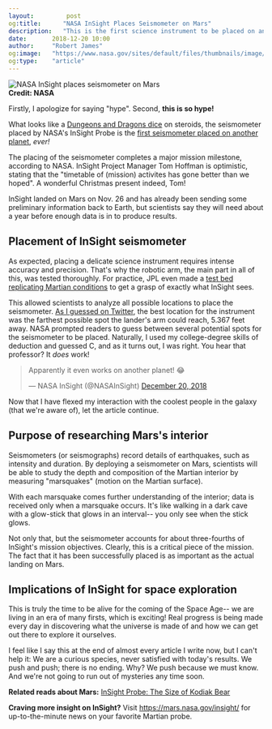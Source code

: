 ```yaml
---
layout:         post
og:title:      "NASA InSight Places Seismometer on Mars"
description:   "This is the first science instrument to be placed on another planet."
date:       2018-12-20 10:00
author:     "Robert James"
og:image:   "https://www.nasa.gov/sites/default/files/thumbnails/image/pia22956-16.jpg"
og:type:    "article"
---
```


![NASA InSight places seismometer on Mars](https://www.nasa.gov/sites/default/files/thumbnails/image/pia22956-16.jpg)  
**Credit: NASA**

Firstly, I apologize for saying "hype". Second, **this is so hype!**  
  
What looks like a [Dungeons and Dragons dice](https://images-na.ssl-images-amazon.com/images/I/61Yi8HRcDoL._SX425_.jpg) on steroids, the seismometer placed by NASA's InSight Probe is the [first seismometer placed on another planet](https://www.nasa.gov/feature/jpl/nasas-insight-places-first-instrument-on-mars), *ever!*  
  
The placing of the seismometer completes a major mission milestone, according to NASA. InSight Project Manager Tom Hoffman is optimistic, stating that the "timetable of (mission) activites has gone better than we hoped". A wonderful Christmas present indeed, Tom!  
  
InSight landed on Mars on Nov. 26 and has already been sending some preliminary information back to Earth, but scientists say they will need about a year before enough data is in to produce results.  
  
## Placement of InSight seismometer

As expected, placing a delicate science instrument requires intense accuracy and precision. That's why the robotic arm, the main part in all of this, was tested thoroughly. For practice, JPL even made a [test bed replicating Martian conditions](https://www.jpl.nasa.gov/news/news.php?feature=7309) to get a grasp of exactly what InSight sees.  
  
This allowed scientists to analyze all possible locations to place the seismometer. [As I guessed on Twitter](https://twitter.com/InspiredSpace_/status/1075561021648052225), the best location for the instrument was the farthest possible spot the lander's arm could reach, 5.367 feet away. NASA prompted readers to guess between several potential spots for the seismometer to be placed. Naturally, I used my college-degree skills of deduction and guessed C, and as it turns out, I was right. You hear that professor? It *does* work!  

<blockquote class="twitter-tweet" data-lang="en"><p lang="en" dir="ltr">Apparently it even works on another planet! 😂</p>&mdash; NASA InSight (@NASAInSight) <a href="https://twitter.com/NASAInSight/status/1075788327553425409?ref_src=twsrc%5Etfw">December 20, 2018</a></blockquote>
<script async src="https://platform.twitter.com/widgets.js" charset="utf-8"></script>

Now that I have flexed my interaction with the coolest people in the galaxy (that we're aware of), let the article continue.  
  
## Purpose of researching Mars's interior

Seismometers (or seismographs) record details of earthquakes, such as intensity and duration. By deploying a seismometer on Mars, scientists will be able to study the depth and composition of the Martian interior by measuring "marsquakes" (motion on the Martian surface).  
  
With each marsquake comes further understanding of the interior; data is received only when a marsquake occurs. It's like walking in a dark cave with a glow-stick that glows in an interval-- you only see when the stick glows.  
  
Not only that, but the seismometer accounts for about three-fourths of InSight's mission objectives. Clearly, this is a critical piece of the mission. The fact that it has been successfully placed is as important as the actual landing on Mars.

## Implications of InSight for space exploration
  
This is truly the time to be alive for the coming of the Space Age-- we are living in an era of many firsts, which is exciting! Real progress is being made every day in discovering what the universe is made of and how we can get out there to explore it ourselves.  
  
I feel like I say this at the end of almost every article I write now, but I can't help it: We are a curious species, never satisfied with today's results. We push and push; there is no ending. Why? We push because we must know. And we're not going to run out of mysteries any time soon.  
  
**Related reads about Mars:**
[InSight Probe: The Size of Kodiak Bear](https://inspiredspace.blog/Surprise-NASA-Can-Launch-a-Bear-Across-the-Universe.html)

**Craving more insight on InSight?**
Visit https://mars.nasa.gov/insight/ for up-to-the-minute news on your favorite Martian probe.

<!--
#### Sources:
https://www.jpl.nasa.gov/news/news.php?feature=7309  
https://www.nasa.gov/feature/jpl/nasas-insight-places-first-instrument-on-mars  
https://mars.nasa.gov/insight/

-->